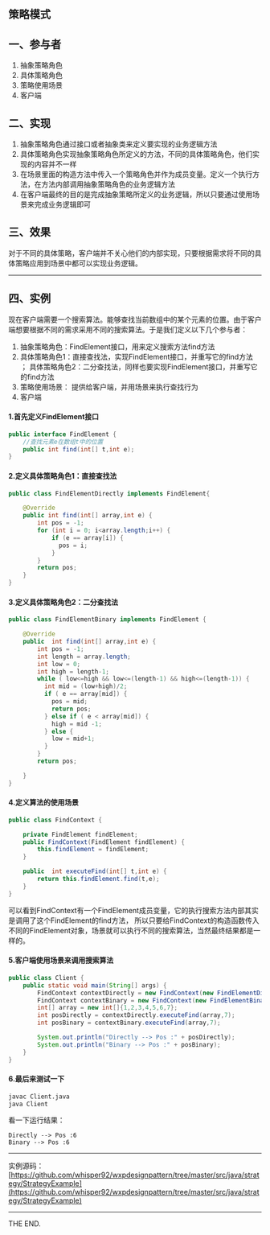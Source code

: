 ## 策略模式

## 一、参与者

1. 抽象策略角色
2. 具体策略角色
3. 策略使用场景
4. 客户端

## 二、实现

1. 抽象策略角色通过接口或者抽象类来定义要实现的业务逻辑方法
2. 具体策略角色实现抽象策略角色所定义的方法，不同的具体策略角色，他们实现的内容并不一样
3. 在场景里面的构造方法中传入一个策略角色并作为成员变量。定义一个执行方法，在方法内部调用抽象策略角色的业务逻辑方法
4. 在客户端最终的目的是完成抽象策略所定义的业务逻辑，所以只要通过使用场景来完成业务逻辑即可

## 三、效果

对于不同的具体策略，客户端并不关心他们的内部实现，只要根据需求将不同的具体策略应用到场景中都可以实现业务逻辑。

- - -

## 四、实例

现在客户端需要一个搜索算法。能够查找当前数组中的某个元素的位置。由于客户端想要根据不同的需求采用不同的搜索算法。于是我们定义以下几个参与者：

1. 抽象策略角色：FindElement接口，用来定义搜索方法find方法
2. 具体策略角色1：直接查找法，实现FindElement接口，并重写它的find方法 ； 具体策略角色2：二分查找法，同样也要实现FindElement接口，并重写它的find方法
3. 策略使用场景： 提供给客户端，并用场景来执行查找行为
4. 客户端

#### 1.首先定义FindElement接口

```java
public interface FindElement {
    //查找元素e在数组t中的位置
    public int find(int[] t,int e);
}
```

#### 2.定义具体策略角色1：直接查找法

```java
public class FindElementDirectly implements FindElement{

    @Override
    public int find(int[] array,int e) {
        int pos = -1;
        for (int i = 0; i<array.length;i++) {
            if (e == array[i]) {
              pos = i;
            }
        }
        return pos;
    }
}

```

#### 3.定义具体策略角色2：二分查找法

```java
public class FindElementBinary implements FindElement {

    @Override
    public  int find(int[] array,int e) {
        int pos = -1;
        int length = array.length;
        int low = 0;
        int high = length-1;
        while ( low<=high && low<=(length-1) && high<=(length-1)) {
          int mid = (low+high)/2;
          if ( e == array[mid]) {
            pos = mid;
            return pos;
          } else if ( e < array[mid]) {
            high = mid -1;
          } else {
            low = mid+1;
          }
        }
        return pos;

    }
}

```

#### 4.定义算法的使用场景

```java
public class FindContext {

    private FindElement findElement;
    public FindContext(FindElement findElement) {
        this.findElement = findElement;
    }

    public  int executeFind(int[] t,int e) {
        return this.findElement.find(t,e);
    }
}
```

可以看到FindContext有一个FindElement成员变量，它的执行搜索方法内部其实是调用了这个FindElement的find方法，
所以只要给FindContext的构造函数传入不同的FindElement对象，场景就可以执行不同的搜索算法，当然最终结果都是一样的。

#### 5.客户端使用场景来调用搜索算法

```java
public class Client {
    public static void main(String[] args) {
        FindContext contextDirectly = new FindContext(new FindElementDirectly());
        FindContext contextBinary = new FindContext(new FindElementBinary());
        int[] array = new int[]{1,2,3,4,5,6,7};
        int posDirectly = contextDirectly.executeFind(array,7);
        int posBinary = contextBinary.executeFind(array,7);

        System.out.println("Directly --> Pos :" + posDirectly);
        System.out.println("Binary --> Pos :" + posBinary);
    }
}
```

#### 6.最后来测试一下

```bash
javac Client.java
java Client
```

看一下运行结果：

```
Directly --> Pos :6
Binary --> Pos :6
```

- - -

实例源码：[https://github.com/whisper92/wxpdesignpattern/tree/master/src/java/strategy/StrategyExample](https://github.com/whisper92/wxpdesignpattern/tree/master/src/java/strategy/StrategyExample)

- - -
THE END.
